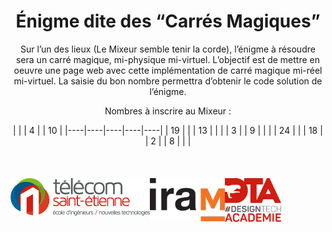 <h1 text align="center">Énigme dite des “Carrés Magiques”</h1>

<p text align="center">Sur l’un des lieux (Le Mixeur semble tenir la corde), l’énigme à résoudre sera un carré magique, mi-physique mi-virtuel.
L’objectif est de mettre en oeuvre une page web avec cette implémentation de carré magique mi-réel mi-virtuel. La saisie du bon nombre permettra d’obtenir le code solution de l’énigme.</p>

<p text align="center">Nombres à inscrire au Mixeur :</p>
<div text align="center">
|    |    |  4 |    | 10 |
|----|----|----|----|----|
| 19 |    |    | 13 |    |
|    |  3 |    |  9 |    |
|    | 24 |    |    | 18 |
|  2 |    |  8 |    |    |
</div>
<br><br><br>
<img src="logo-telecom.png" img align="left">  <img src="logo-iram.png" img align="left">  <img src="logo-dta.png" width="90" img align="left">





